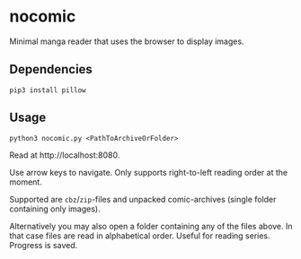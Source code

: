 # nocomic

Minimal manga reader that uses the browser to display images.

## Dependencies
```
pip3 install pillow
```

## Usage
```
python3 nocomic.py <PathToArchiveOrFolder>
```

Read at http://localhost:8080.

Use arrow keys to navigate. Only supports right-to-left reading order at the moment.

Supported are `cbz`/`zip`-files and unpacked comic-archives (single folder containing only images).

Alternatively you may also open a folder containing any of the files above. In that case files are read in alphabetical order. Useful for reading series. Progress is saved.

